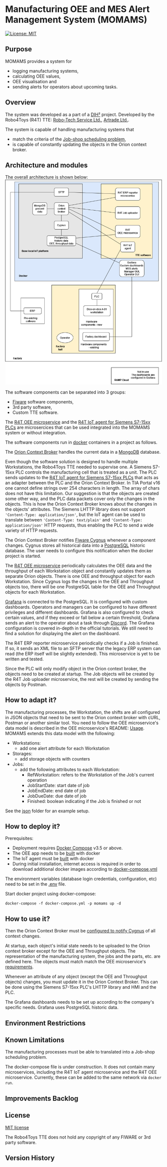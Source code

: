 # Manufacturing OEE and MES Alert Management System (MOMAMS)
[![License: MIT](https://img.shields.io/github/license/ramp-eu/TTE.project1.svg)](https://opensource.org/licenses/MIT)

## Purpose

MOMAMS provides a system for
- logging manufacturing systems,
- calculating OEE values,
- OEE visualisation and
- sending alerts for operators about upcoming tasks.

## Overview
The system was developed as a part of a  [DIH²](http://dih-squared.eu/) project.
Developed by the Robo4Toys (R4T) TTE: [Robo-Tech Service Ltd.](https://robo-tech.hu/en/), [Artrade Ltd.](https://shop.rubik.hu/en/).

The system is capable of handling manufacturing systems that
- match the criteria of the [Job-shop scheduling problem](https://en.wikipedia.org/wiki/Job-shop_scheduling),
- is capable of constantly updating the objects in the Orion context broker.

## Architecture and modules
The overall architecture is shown below: 
![MOMAMS architecture and modules](img/R4T.drawio.png)

The software components can be separated into 3 groups: 
- [Fiware](https://github.com/Fiware/tutorials.Getting-Started) software components,
- 3rd party software,
- Custom TTE software.

The [R4T OEE microservice](https://github.com/aviharos/oee) and the [R4T IoT agent for Siemens S7-15xx PLCs](https://github.com/aviharos/iotagent-http) are microsercices that can be used integrated into the MOMAMS system or without integration.

The software components run in [docker](https://www.docker.com/) containers in a project as follows.

The [Orion Context Broker](https://fiware-orion.readthedocs.io/en/master/) handles the current data in a [MongoDB](https://www.mongodb.com/) database.

Even though the software solution is designed to handle multiple Workstations, the Robo4Toys TTE needed to supervise one. A Siemens S7-15xx PLC controls the manufacturing cell that is treated as a unit. The PLC sends updates to the [R4T IoT agent for Siemens S7-15xx PLCs](https://github.com/aviharos/iotagent-http) that acts as an adapter between the PLC and the Orion Context Broker. In TIA Portal v16 one cannot define strings over 254 characters in length. The array of chars does not have this limitation. Our suggestion is that the objects are created some other way, and the PLC data packets cover only the changes in the objects. This is how the Orion Context Broker knows about the changes in the objects' attributes. The Siemens LHTTP library does not support `'Content-Type: application/json'`, but the IoT agent can be used to translate between `'Content-Type: text/plain'` and `'Content-Type: application/json'` HTTP requests, thus enabling the PLC to send a wide variety of HTTP requests.

The Orion Context Broker notifies [Fiware Cygnus](https://github.com/FIWARE/tutorials.Historic-Context-Flume) whenever a component changes. Cygnus stores all historical data into a [PostgreSQL](https://www.postgresql.org/) historic database. The user needs to configure this notification when the docker project is started.

The [R4T OEE microservice](https://github.com/aviharos/oee) periodically calculates the OEE data and the throughput of each Workstation object and constantly updates them as separate Orion objects. There is one OEE and throughput object for each Workstation. Since Cygnus logs the changes in the OEE and Throughput objects too, there will be one PostgreSQL table for the OEE and Throughput objects for each Workstation.

[Grafana](https://grafana.com/) is connected to the PostgreSQL. It is configured with custom dashboards. Operators and managers can be configured to have different privileges and different dashboards. Grafana is also configured to check certain values, and if they exceed or fall below a certain threshold, Grafana sends an alert to the operator about a task through [Discord](https://discord.com/). The Grafana configuration is covered in-depth in the official tutorials. We still need to find a solution for displaying the alert on the dashboard. 

The R4T ERP reporter microservice periodically checks if a Job is finished. If so, it sends an XML file to an SFTP server that the legacy ERP system can read (the ERP itself will be slightly extended). This microservice is yet to be written and tested.

Since the PLC will only modify object in the Orion context broker, the objects need to be created at startup. The Job objects will be created by the R4T Job uploader microservice, the rest will be created by sending the objects by Postman.

## How to adapt it?

The manufacturing processes, the Workstation, the shifts are all configured in JSON objects that need to be sent to the Orion context broker with cURL, Postman or another similar tool. You need to follow the OEE microservice's data model is described in the OEE microservice's README: [Usage](https://github.com/aviharos/oee#usage). MOMAMS extends this data model with the following:

- Workstations:
    - add one alert attribute for each Workstation
- Storages:
    - add storage objects with counters
- Jobs:
    - add the following attributes to each Workstation:
        - RefWorkstation: refers to the Workstation of the Job's current operation
        - JobStartDate: start date of job 
        - JobEndDate: end date of job 
        - JobDueDate: due date of job 
        - Finished: boolean indicating if the Job is finished or not

See the [json](json) folder for an example setup.

## How to deploy it?

Prerequisites:
 - Deployment requires [Docker Compose](https://docs.docker.com/compose/install/) v3.5 or above.
 - The OEE app needs to be [built](https://github.com/aviharos/oee#build) with docker
 - The IoT agent must be [built](https://github.com/aviharos/iotagent-http#build) with docker
 - During initial installation, internet access is required in order to download additional docker images according to [docker-compose.yml](docker-compose.yml)

The environment variables (database login credentials, configuration, etc) need to be set in the [.env](.env) file.

Start docker project using docker-compose:

	docker-compose -f docker-compose.yml -p momams up -d

## How to use it?

Then the Orion Context Broker must be [configured to notify Cygnus](https://github.com/aviharos/oee#notifying-cygnus-of-all-context-changes) of all context changes.

At startup, each object's initial state needs to be uploaded to the Orion context broker except for the OEE and Throughput objects. The representation of the manufacturing system, the jobs and the parts, etc. are defined here. The objects must match match the OEE microservice's [requirements](https://github.com/aviharos/oee#objects-in-the-orion-context-broker).

Whenever an attribute of any object (except the OEE and Throughput objects) changes, you must update it in the Orion Context Broker. This can be done using the Siemens S7-15xx PLC's LHTTP library and HMI and the PLC.

The Grafana dashboards needs to be set up according to the company's specific needs. Grafana uses PostgreSQL historic data.

## Environment Restrictions

## Known Limitations
The manufacturing processes must be able to translated into a Job-shop scheduling problem.

The docker-compose file is under construction. It does not contain many microservices, including the R4T IoT agent microservice and the R4T OEE microservice. Currently, these can be added to the same network via `docker run`.

## Improvements Backlog

## License

[MIT license](LICENSE)

The Robo4Toys TTE does not hold any copyright of any FIWARE or 3rd party software.

## Version History

